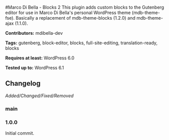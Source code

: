 #Marco Di Bella - Blocks 2
This plugin adds custom blocks to the Gutenberg editor for use in Marco Di Bella's personal WordPress theme (mdb-theme-fse). Basically a replacement of mdb-theme-blocks (1.2.0) and mdb-theme-ajax (1.1.0).

__Contributors:__ mdibella-dev

__Tags:__ gutenberg, block-editor, blocks, full-site-editing, translation-ready, blocks

__Requires at least:__ WordPress 6.0

__Tested up to:__ WordPress 6.1

## Changelog
*Added/Changed/Fixed/Removed*

### main



### 1.0.0
Initial commit.

